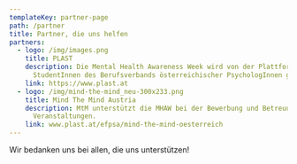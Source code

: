 ```yaml
---
templateKey: partner-page
path: /partner
title: Partner, die uns helfen
partners:
  - logo: /img/images.png
    title: PLAST
    description: Die Mental Health Awareness Week wird von der Plattform
      StudentInnen des Berufsverbands österreichischer PsychologInnen gefördert
    link: https://www.plast.at
  - logo: /img/mind-the-mind_neu-300x233.png
    title: Mind The Mind Austria
    description: MtM unterstützt die MHAW bei der Bewerbung und Betreuung unserer
      Veranstaltungen.
    link: www.plast.at/efpsa/mind-the-mind-oesterreich
---
```

Wir bedanken uns bei allen, die uns unterstützen!